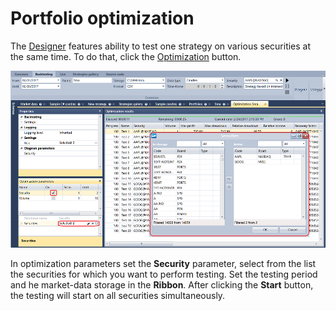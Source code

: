 # Portfolio optimization

The [Designer](Designer.md) features ability to test one strategy on various securities at the same time. To do that, click the [Optimization](Designer_Optimization.md) button.

![Designer Portfolio testing](../images/Designer_Portfolio_testing.png)

In optimization parameters set the **Security** parameter, select from the list the securities for which you want to perform testing. Set the testing period and he market\-data storage in the **Ribbon**. After clicking the **Start** button, the testing will start on all securities simultaneously.
